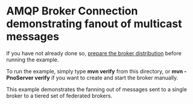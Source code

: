 # AMQP Broker Connection demonstrating fanout of multicast messages

If you have not already done so, [prepare the broker distribution](../../../../README.md#getting-started) before running the example.

To run the example, simply type **mvn verify** from this directory, or **mvn -PnoServer verify** if you want to create and start the broker manually.

This example demonstrates the fanning out of messages sent to a single broker to a tiered set of federated brokers.

